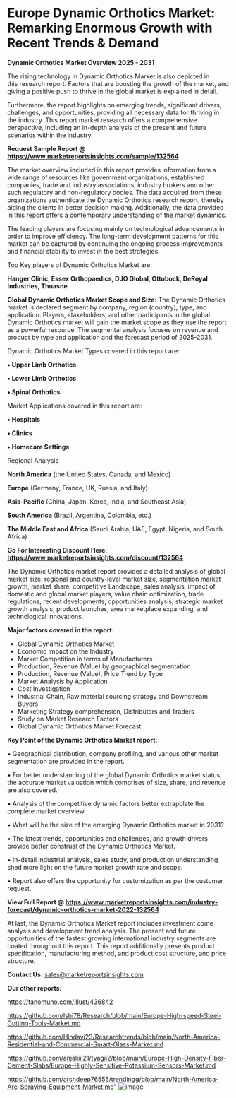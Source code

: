 # Europe Dynamic Orthotics Market: Remarking Enormous Growth with Recent Trends & Demand

<Strong> Dynamic Orthotics Market Overview 2025 - 2031</strong>

The rising technology in Dynamic Orthotics Market is also depicted in this research report. Factors that are boosting the growth of the market, and giving a positive push to thrive in the global market is explained in detail.

Furthermore, the report highlights on emerging trends, significant drivers, challenges, and opportunities, providing all necessary data for thriving in the industry. This report market research offers a comprehensive perspective, including an in-depth analysis of the present and future scenarios within the industry.

<strong>Request Sample Report @ <a href=https://www.marketreportsinsights.com/sample/132564>https://www.marketreportsinsights.com/sample/132564</a></strong>

The market overview included in this report provides information from a wide range of resources like government organizations, established companies, trade and industry associations, industry brokers and other such regulatory and non-regulatory bodies. The data acquired from these organizations authenticate the Dynamic Orthotics research report, thereby aiding the clients in better decision making. Additionally, the data provided in this report offers a contemporary understanding of the market dynamics.

The leading players are focusing mainly on technological advancements in order to improve efficiency. The long-term development patterns for this market can be captured by continuing the ongoing process improvements and financial stability to invest in the best strategies.

Top Key players of Dynamic Orthotics Market are:

<strong>Hanger Clinic, Essex Orthopaedics, DJO Global, Ottobock, DeRoyal Industries, Thuasne</strong>

<strong><b>Global Dynamic Orthotics Market Scope and Size:</b></strong>
The Dynamic Orthotics market is declared segment by company, region (country), type, and application. Players, stakeholders, and other participants in the global Dynamic Orthotics market will gain the market scope as they use the report as a powerful resource. The segmental analysis focuses on revenue and product by type and application and the forecast period of 2025-2031.

Dynamic Orthotics Market Types covered in this report are:

<strong>• Upper Limb Orthotics

• Lower Limb Orthotics

• Spinal Orthotics</strong>

Market Applications covered in this report are:

<strong>• Hospitals

• Clinics

• Homecare Settings</strong> 

Regional Analysis

<strong>North America</strong> (the United States, Canada, and Mexico)

<strong>Europe</strong> (Germany, France, UK, Russia, and Italy)

<strong>Asia-Pacific</strong> (China, Japan, Korea, India, and Southeast Asia)

<strong>South America</strong> (Brazil, Argentina, Colombia, etc.)

<strong>The Middle East and Africa</strong> (Saudi Arabia, UAE, Egypt, Nigeria, and South Africa)

<strong>Go For Interesting Discount Here: <a href=https://www.marketreportsinsights.com/discount/132564>https://www.marketreportsinsights.com/discount/132564</a></strong>

The Dynamic Orthotics market report provides a detailed analysis of global market size, regional and country-level market size, segmentation market growth, market share, competitive Landscape, sales analysis, impact of domestic and global market players, value chain optimization, trade regulations, recent developments, opportunities analysis, strategic market growth analysis, product launches, area marketplace expanding, and technological innovations.

<strong><b>Major factors covered in the report:</b></strong>
<ul>
  <li>Global Dynamic Orthotics Market </li>
  <li>Economic Impact on the Industry</li>
  <li>Market Competition in terms of Manufacturers</li>
  <li>Production, Revenue (Value) by geographical segmentation</li>
  <li>Production, Revenue (Value), Price Trend by Type</li>
  <li>Market Analysis by Application</li>
  <li>Cost Investigation</li>
  <li>Industrial Chain, Raw material sourcing strategy and Downstream Buyers</li>
  <li>Marketing Strategy comprehension, Distributors and Traders</li>
  <li>Study on Market Research Factors</li>
  <li>Global Dynamic Orthotics Market Forecast</li>
</ul>

<strong><b>Key Point of the Dynamic Orthotics Market report:</b></strong>

• Geographical distribution, company profiling, and various other market segmentation are provided in the report.

• For better understanding of the global Dynamic Orthotics market status, the accurate market valuation which comprises of size, share, and revenue are also covered.

• Analysis of the competitive dynamic factors better extrapolate the complete market overview

• What will be the size of the emerging Dynamic Orthotics market in 2031?

• The latest trends, opportunities and challenges, and growth drivers provide better construal of the Dynamic Orthotics Market.

• In-detail industrial analysis, sales study, and production understanding shed more light on the future market growth rate and scope.

• Report also offers the opportunity for customization as per the customer request.

<strong><b>View Full Report @ <a href=https://www.marketreportsinsights.com/industry-forecast/dynamic-orthotics-market-2022-132564>https://www.marketreportsinsights.com/industry-forecast/dynamic-orthotics-market-2022-132564</a></b></strong>


At last, the Dynamic Orthotics Market report includes investment come analysis and development trend analysis. The present and future opportunities of the fastest growing international industry segments are coated throughout this report. This report additionally presents product specification, manufacturing method, and product cost structure, and price structure.

<strong>Contact Us:</strong>
sales@marketreportsinsights.com

<strong>Our other reports:</strong>

<a href=https://tanomuno.com/illust/436842>https://tanomuno.com/illust/436842</a>

<a href=https://github.com/Ishi78/Research/blob/main/Europe-High-speed-Steel-Cutting-Tools-Market.md>https://github.com/Ishi78/Research/blob/main/Europe-High-speed-Steel-Cutting-Tools-Market.md</a>

<a href=https://github.com/Hindavi23/Researchtrends/blob/main/North-America-Residential-and-Commercial-Smart-Glass-Market.md>https://github.com/Hindavi23/Researchtrends/blob/main/North-America-Residential-and-Commercial-Smart-Glass-Market.md</a>

<a href=https://github.com/anjaliiii21/tyagii2/blob/main/Europe-High-Density-Fiber-Cement-Slabs/Europe-Highly-Sensitive-Potassium-Sensors-Market.md>https://github.com/anjaliiii21/tyagii2/blob/main/Europe-High-Density-Fiber-Cement-Slabs/Europe-Highly-Sensitive-Potassium-Sensors-Market.md</a>

<a href=https://github.com/arshdeep76555/trendingg/blob/main/North-America-Arc-Spraying-Equipment-Market.md>https://github.com/arshdeep76555/trendingg/blob/main/North-America-Arc-Spraying-Equipment-Market.md</a>"
![image](https://github.com/user-attachments/assets/f427b20a-42c6-4a36-9e4a-2d84380cf9f8)
